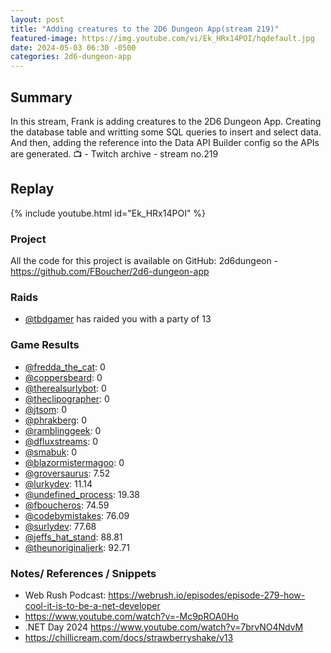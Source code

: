 ```yaml
---
layout: post
title: "Adding creatures to the 2D6 Dungeon App(stream 219)"
featured-image: https://img.youtube.com/vi/Ek_HRx14POI/hqdefault.jpg
date: 2024-05-03 06:30 -0500
categories: 2d6-dungeon-app
---
```

## Summary
In this stream, Frank is adding creatures to the 2D6 Dungeon App. Creating the database table and writting some SQL queries to insert and select data. And then, adding the reference into the Data API Builder config so the APIs are generated. 
📺 - Twitch archive - stream no.219 

## Replay

{% include youtube.html id="Ek_HRx14POI" %}
<br/><!--more-->

### Project

All the code for this project is available on GitHub: 2d6dungeon - https://github.com/FBoucher/2d6-dungeon-app

### Raids

- [@tbdgamer](https://www.twitch.tv/tbdgamer) has raided you with a party of 13

### Game Results

- [@fredda_the_cat](https://www.twitch.tv/fredda_the_cat): 0
- [@coppersbeard](https://www.twitch.tv/coppersbeard): 0
- [@therealsurlybot](https://www.twitch.tv/therealsurlybot): 0
- [@theclipographer](https://www.twitch.tv/theclipographer): 0
- [@jtsom](https://www.twitch.tv/jtsom): 0
- [@phrakberg](https://www.twitch.tv/phrakberg): 0
- [@ramblinggeek](https://www.twitch.tv/ramblinggeek): 0
- [@dfluxstreams](https://www.twitch.tv/dfluxstreams): 0
- [@smabuk](https://www.twitch.tv/smabuk): 0
- [@blazormistermagoo](https://www.twitch.tv/blazormistermagoo): 0
- [@groversaurus](https://www.twitch.tv/groversaurus): 7.52
- [@lurkydev](https://www.twitch.tv/lurkydev): 11.14
- [@undefined_process](https://www.twitch.tv/undefined_process): 19.38
- [@fboucheros](https://www.twitch.tv/fboucheros): 74.59
- [@codebymistakes](https://www.twitch.tv/codebymistakes): 76.09
- [@surlydev](https://www.twitch.tv/surlydev): 77.68
- [@jeffs_hat_stand](https://www.twitch.tv/jeffs_hat_stand): 88.81
- [@theunoriginaljerk](https://www.twitch.tv/theunoriginaljerk): 92.71

### Notes/ References / Snippets

- Web Rush Podcast: https://webrush.io/episodes/episode-279-how-cool-it-is-to-be-a-net-developer
- https://www.youtube.com/watch?v=-Mc9pROA0Ho
- .NET Day 2024 https://www.youtube.com/watch?v=7brvNO4NdvM
- https://chillicream.com/docs/strawberryshake/v13
